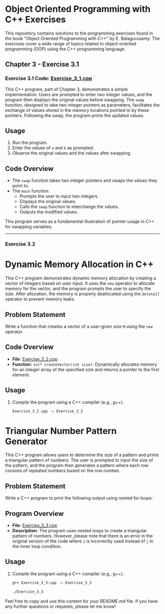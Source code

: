# Object Oriented Programming with C++ Exercises

This repository contains solutions to the programming exercises found in the book "Object Oriented Programming with C++" by E. Balagurusamy. The exercises cover a wide range of topics related to object-oriented programming (OOP) using the C++ programming language.

## Chapter 3 - Exercise 3.1

### Exercise 3.1 Code: [Exercise_3_1.cpp](https://github.com/VaishnavPatil/OOP-with-C-E-Balgurusamy-Solution/blob/main/Chapter-3/Exercise_3_1.cpp)

This C++ program, part of Chapter 3, demonstrates a simple implementation. Users are prompted to enter two integer values, and the program then displays the original values before swapping. The `swap` function, designed to take two integer pointers as parameters, facilitates the exchange of values stored in the memory locations pointed to by these pointers. Following the swap, the program prints the updated values.

## Usage

1. Run the program.
2. Enter the values of `a` and `b` as prompted.
3. Observe the original values and the values after swapping.

## Code Overview

- The `swap` function takes two integer pointers and swaps the values they point to.
- The `main` function:
  - Prompts the user to input two integers.
  - Displays the original values.
  - Calls the `swap` function to interchange the values.
  - Outputs the modified values.

This program serves as a fundamental illustration of pointer usage in C++ for swapping variables.

---

### Exercise 3.2

# Dynamic Memory Allocation in C++

This C++ program demonstrates dynamic memory allocation by creating a vector of integers based on user input. It uses the `new` operator to allocate memory for the vector, and the program prompts the user to specify the size. After allocation, the memory is properly deallocated using the `delete[]` operator to prevent memory leaks.

## Problem Statement

Write a function that creates a vector of a user-given size `M` using the `new` operator.

## Code Overview

- **File**: [Exercise_3_2.cpp](https://github.com/VaishnavPatil/OOP-with-C-E-Balgurusamy-Solution/blob/main/Chapter-3/Exercise_3_2.cpp)
- **Function**: `int* createVector(int size)`: Dynamically allocates memory for an integer array of the specified size and returns a pointer to the first element.

## Usage

1. Compile the program using a C++ compiler (e.g., g++).
   ```bash
   Exercise_3_2.cpp -o Exercise_3_2

# Triangular Number Pattern Generator

This C++ program allows users to determine the size of a pattern and prints a triangular pattern of numbers. The user is prompted to input the size of the pattern, and the program then generates a pattern where each row consists of repeated numbers based on the row number.

## Problem Statement

Write a C++ program to print the following output using nested for loops:



## Program Overview

- **File**: [Exercise_3_3.cpp](https://github.com/VaishnavPatil/OOP-with-C-E-Balgurusamy-Solution/blob/main/Chapter-3/Exercise_3_3.cpp)
- **Description**: The program uses nested loops to create a triangular pattern of numbers. However, please note that there is an error in the original version of the code where `i` is incorrectly used instead of `j` in the inner loop condition.

## Usage

1. Compile the program using a C++ compiler (e.g., g++).
   ```bash
   g++ Exercise_3_3.cpp -o Exercise_3_3

   ./Exercise_3_3

Feel free to copy and use this content for your README.md file. If you have any further questions or requests, please let me know!
